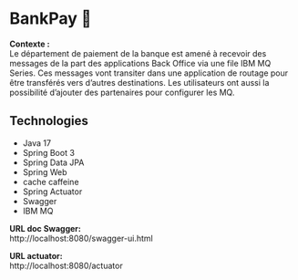 # BankPay 🏦

**Contexte :**  
Le département de paiement de la banque est amené à recevoir des messages de la part des applications Back Office via une file IBM MQ Series. Ces messages vont transiter dans une application de routage pour être transférés vers d’autres destinations. Les utilisateurs ont aussi la possibilité d’ajouter des partenaires pour configurer les MQ.

## Technologies
- Java 17
- Spring Boot 3
- Spring Data JPA
- Spring Web
- cache caffeine
- Spring Actuator
- Swagger
- IBM MQ

**URL doc Swagger:**  
http://localhost:8080/swagger-ui.html

**URL actuator:**   
http://localhost:8080/actuator